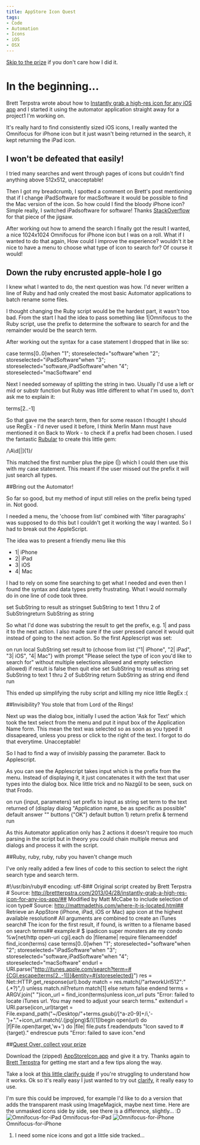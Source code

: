```yaml
---
title: AppStore Icon Quest
tags:
- Code
- Automation
- Icons
- iOS
- OSX
---
```


[Skip to the prize](https://matt-mccabe-fkn5.squarespace.com/config#script) if you don't care how I did it.

# In the beginning...

Brett Terpstra wrote about how to [Instantly grab a high-res icon for any iOS app](http://brettterpstra.com/2013/04/28/instantly-grab-a-high-res-icon-for-any-ios-app/) and I started it using the automator application straight away for a project1 I'm working on.

It's really hard to find consistently sized iOS icons, I really wanted the Omnifocus for iPhone icon but it just wasn't being returned in the search, it kept returning the iPad icon.

## I won't be defeated that easily!

I tried many searches and went through pages of icons but couldn't find anything above 512x512, unacceptable!

Then I got my breadcrumb, I spotted a comment on Brett's post mentioning that if I change iPadSoftware for macSoftware it would be possible to find the Mac version of the icon. So how could I find the bloody iPhone icon? Simple really, I switched 
iPadsoftware for software! Thanks [StackOverflow](http://stackoverflow.com/questions/6848650/itunes-search-api-is-there-a-way-to-get-all-apps-iphone-ipad-mac-for-a-ce) for that piece of the jigsaw.

After working out how to amend the search I finally got the result I wanted, a nice 1024x1024 Omnifocus for iPhone icon but I was on a roll. What if I wanted to do that again, How could I improve the experience? wouldn't it be nice to have a menu to choose what type of icon to search for? Of course it would!

## Down the ruby encrusted apple-hole I go

I knew what I wanted to do, the next question was how. I'd never written a line of Ruby and had only created the most basic Automator applications to batch rename some files.

I thought changing the Ruby script would be the hardest part, it wasn't too bad. From the start I had the idea to pass something like 1|Omnifocus to the Ruby script, use the prefix to determine the software to search for and the remainder would be the search term.

After working out the syntax for a case statement I dropped that in like so:

case terms[0..0]when "1"; storeselected="software"when "2"; storeselected="iPadSoftware"when "3"; storeselected="software,iPadSoftware"when "4"; storeselected="macSoftware" end

Next I needed someway of splitting the string in two. Usually I'd use a left or mid or substr function but Ruby was little different to what I'm used to, don't ask me to explain it:

terms[2..-1]

So that gave me the search term, then for some reason I thought I should use RegEx - I'd never used it before, I think Merlin Mann must have mentioned it on Back to Work - to check if a prefix had been chosen. I used the fantastic 
[Rubular](http://rubular.com/) to create this little gem:

/\A\d[|]{1}/

This matched the first number plus the pipe (|) which I could then use this with my case statement. This meant if the user missed out the prefix it will just search all types.

##Bring out the Automator!


So far so good, but my method of input still relies on the prefix being typed in. Not good.

I needed a menu, the 'choose from list' combined with 'filter paragraphs' was supposed to do this but I couldn't get it working the way I wanted. So I had to break out the AppleScript.

The idea was to present a friendly menu like this

* 1| iPhone
* 2| iPad
* 3| iOS
* 4| Mac

I had to rely on some fine searching to get what I needed and even then I found the syntax and data types pretty frustrating. What I would normally do in one line of code took three.

set SubString to result as stringset SubString to text 1 thru 2 of SubStringreturn SubString as string

So what I'd done was substring the result to get the prefix, e.g. 1| and pass it to the next action. I also made sure if the user pressed cancel it would quit instead of going to the next action. So the first Applescript was set:

on run local SubString set result to (choose from list {"1| iPhone", "2| iPad", "3| iOS", "4| Mac"} with prompt "Please select the type of icon you'd like to search for" without multiple selections allowed and empty selection allowed) if result is false then quit else set SubString to result as string set SubString to text 1 thru 2 of SubString return SubString as string end ifend run

This ended up simplifying the ruby script and killing my nice little RegEx :(

##Invisibility? You stole that from Lord of the Rings!


Next up was the dialog box, initially I used the action 'Ask for Text' which took the text select from the menu and put it input box of the Application Name form. This mean the text was selected so as soon as you typed it dissapeared, unless you press or click to the right of the text. I forgot to do that everytime. Unacceptable!

So I had to find a way of invisibly passing the parameter. Back to Applescript.

As you can see the Applescript takes input which is the prefix from the menu. Instead of displaying it, it just concatenates it with the text that user types into the dialog box. Nice little trick and no Nazgûl to be seen, suck on that Frodo.

on run {input, parameters} set prefix to input as string set term to the text returned of (display dialog "Application name, be as specific as possible" default answer "" buttons {"OK"} default button 1) return prefix & termend run

As this Automator application only has 2 actions it doesn't require too much parsing in the script but in theory you could chain multiple menus and dialogs and process it with the script.

##Ruby, ruby, ruby, ruby you haven't change much


I've only really added a few lines of code to this section to select the right search type and search term.

#!/usr/bin/ruby# encoding: utf-8## Original script created by Brett Terpstra # Source: http://brettterpstra.com/2013/04/28/instantly-grab-a-high-res-icon-for-any-ios-app/## Modified by Matt McCabe to include selection of icon type# Source: http://mattmadethis.com/where-it-is-located.html## Retrieve an AppStore (iPhone, iPad, iOS or Mac) app icon at the highest available resolution# All arguments are combined to create an iTunes search# The icon for the first result, if found, is written to a filename based on search terms## example:# $ ipadicon super monsters ate my condo %w[net/http open-uri cgi].each do |filename| require filenameenddef find_icon(terms) case terms[0..0]when "1"; storeselected="software"when "2"; storeselected="iPadSoftware"when "3"; storeselected="software,iPadSoftware"when "4"; storeselected="macSoftware" endurl = URI.parse("http://itunes.apple.com/search?term=#{CGI.escape(terms[2..-1])}&entity=#{storeselected}") res = Net::HTTP.get_response(url).body match = res.match(/"artworkUrl512":"(.*?)",/) unless match.nil?return match[1] else return false endend terms = ARGV.join(" ")icon_url = find_icon(terms)unless icon_url puts "Error: failed to locate iTunes url. You may need to adjust your search terms." exitendurl = URI.parse(icon_url)target = File.expand_path("~/Desktop/"+terms.gsub(/[^a-z0-9]+/i,'-')+"."+icon_url.match(/\.(jpg|png)$/)[1])begin open(url) do |f|File.open(target,'w+') do |file| file.puts f.readendputs "Icon saved to #{target}." endrescue puts "Error: failed to save icon."end

##[Quest Over, collect your prize]()


Download the (zipped) 
[AppStoreIcon.app](http://static.squarespace.com/static/52001c0be4b09bc7c9f838c9/52001dc8e4b05c9447cc624e/52001dcbe4b05c9447cc630d/1369251128000/AppStoreIcon.app_.zip?format=original) and give it a try. Thanks again to 
[Brett Terpstra](http://brettterpstra.com/) for getting me start and a few tips along the way.

Take a look at 
[this little clarify guide](http://mttmccb.clarify-it.com/d/v9nywj) if you're struggling to understand how it works. Ok so it's really easy I just wanted to try out 
[clarify](http://www.clarify-it.com/), it really easy to use.

I'm sure this could be improved, for example I'd like to do a version that adds the transparent mask using ImageMagick, maybe next time. Here are the unmasked icons side by side, see there is a difference, slightly... :D 
![Omnifocus-for-iPad](/images/static_52001c0be4b09bc7c9f838c9_52224ed3e4b0ba9919a3e0e1_52001dcbe4b05c9447cc6313_1375739348283_Omnifocus-for-iPad.png) Omnifocus-for-iPad 
![Omnifocus-for-iPhone](/images/static_52001c0be4b09bc7c9f838c9_52224ed3e4b0ba9919a3e0e1_52001dcbe4b05c9447cc6310_1375739351114_Omnifocus-for-iPhone.png) Omnifocus-for-iPhone 
1. I need some nice icons and got a little side tracked...
